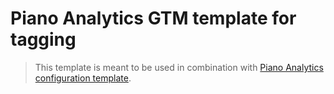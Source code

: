 # Piano Analytics GTM template for tagging

> This template is meant to be used in combination with [Piano Analytics configuration template](https://github.com/at-internet/gtm-pa-configuration).